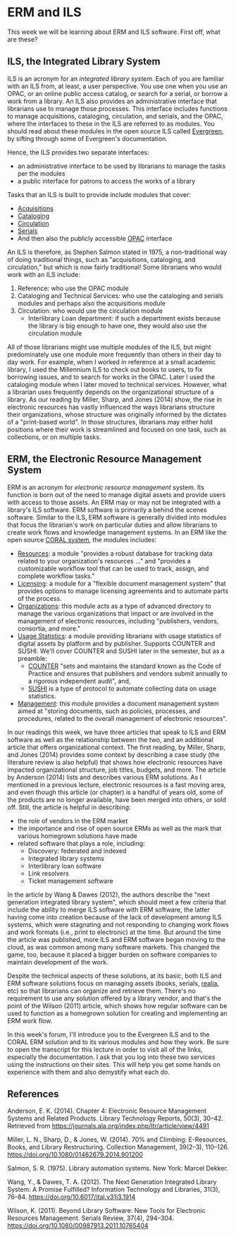 # ERM and ILS

This week we will be learning about ERM and ILS software. First off, what are
these? 

## ILS, the Integrated Library System

ILS is an acronym for an *integrated library system*. Each of you are familiar
with an ILS from, at least, a user perspective. You use one when you use an
OPAC, or an online public access catalog, or search for a serial, or borrow
a work from a library. An ILS also provides an administrative interface that
librarians use to manage those processes. This interface includes functions to
manage acquisitions, cataloging, circulation, and serials, and the OPAC, where
the interfaces to these in the ILS are referred to as modules. You should read
about these modules in the open source ILS called [Evergreen][9], by sifting
through some of Evergreen's documentation.

Hence, the ILS provides two separate interfaces:

* an administrative interface to be used by librarians to manage the tasks per
  the modules
* a public interface for patrons to access the works of a library

Tasks that an ILS is built to provide include modules that cover:

* [Acquisitions][10]
* [Cataloging][11]
* [Circulation][12]
* [Serials][13]
* And then also the publicly accessible [OPAC][14] interface

An ILS is therefore, as Stephen Salmon stated in 1975, a non-traditional way of
doing traditional things, such as "acquisitions, cataloging, and circulation,"
but which is now fairly traditional! Some librarians who would work with an ILS
include:

1. Reference: who use the OPAC module
2. Cataloging and Technical Services: who use the cataloging and serials
   modules and perhaps also the acquisitions module
3. Circulation: who would use the circulation module
    - Interlibrary Loan department: if such a department exists
      because the library is big enough to have one, they would also use the
      circulation module

All of those librarians might use multiple modules of the ILS, but might
predominately use one module more frequently than others in their day to day
work. For example, when I worked in reference at a small academic library,
I used the Millennium ILS to check out books to users, to fix borrowing issues,
and to search for works in the OPAC. Later I used the cataloging module when
I later moved to technical services. However, what a librarian uses frequently
depends on the organizational structure of a library. As our reading by Miller,
Sharp, and Jones (2014) show, the rise in electronic resources has vastly
influenced the ways librarians structure their organizations, whose structure
was originally informed by the dictates of a "print-based world". In those
structures, librarians may either hold positions where their work is
streamlined and focused on one task, such as collections, or on multiple tasks.

## ERM, the Electronic Resource Management System

ERM is an acronym for *electronic resource management* system. Its function is
born out of the need to manage digital assets and provide users with access to
those assets. An ERM may or may not be integrated with a library's ILS
software. ERM software is primarily a behind the scenes software. Similar to
the ILS, ERM software is generally divided into modules that focus the librarian's
work on particular duties and allow librarians to create work flows and
knowledge management systems. In an ERM like the open source [CORAL system][1],
the modules includes:

- [Resources][2]: a module "provides a robust database for tracking
  data related to your organization's resources ..." and "provides
  a customizable workflow tool that can be used to track, assign, and complete
  workflow tasks."
- [Licensing][3]: a module for a "flexible document management system"
  that provides options to manage licensing agreements and to automate parts of
  the process.
- [Organizations][4]: this module acts as a type of advanced directory to 
  manage the various organizations that impact or are involved in the
  management of electronic resources, including "publishers, vendors,
  consortia, and more."
- [Usage Statistics][5]: a module providing librarians with usage
  statistics of digital assets by platform and by publisher. Supports COUNTER
  and SUSHI. We'll cover COUNTER and SUSHI later in the semester, but as
  a preamble:
    - [COUNTER][6] "sets and maintains the standard known as the Code of
      Practice and ensures that publishers and vendors submit annually to
      a rigorous independent audit", and,
    - [SUSHI][7] is a type of protocol to automate collecting data on usage
      statistics.
- [Management][8]: this module provides a document management system aimed at
  "storing documents, such as policies, processes, and procedures, related to
  the overall management of electronic resources".

In our readings this week, we have three articles that speak to ILS and ERM
software as well as the relationship between the two, and an additional article
that offers organizational context. The first reading, by Miller, Sharp, and
Jones (2014) provides some context by describing a case study (the literature
review is also helpful) that shows how electronic resources have impacted
organizational structure, job titles, budgets, and more. The article by
Anderson (2014) lists and describes various ERM solutions. As I mentioned in
a previous lecture, electronic resources is a fast moving area, and even though
this article (or chapter) is a handful of years old, some of the products
are no longer available, have been merged into others, or sold off. Still, the
article is helpful in describing:

- the role of vendors in the ERM market
- the importance and rise of open source ERMs as well as the mark that
  various homegrown solutions have made
- related software that plays a role, including:
    - Discovery: federated and indexed
    - Integrated library systems
    - Interlibrary loan software
    - Link resolvers
    - Ticket management software

In the article by Wang & Dawes (2012), the authors describe the "next
generation integrated library system", which should meet a few criteria that
include the ability to merge ILS software with ERM software, the latter having
come into creation because of the lack of development among ILS systems, which
were stagnating and not responding to changing work flows and work formats
(i.e., print to electronic) at the time. But around the time the article
was published, more ILS and ERM software began moving to the cloud, as was
common among many software markets. This changed the game, too, because it
placed a bigger burden on software companies to maintain development of the
work.

Despite the technical aspects of these solutions, at its basic, both ILS and
ERM software solutions focus on managing assets (books, serials, [realia][15],
etc) so that librarians can organize and retrieve them. There's no requirement
to use any solution offered by a library vendor, and that's the point of the
Wilson (2011) article, which shows how regular software can be used to function
as a homegrown solution for creating and implementing an ERM work flow.

In this week's forum, I'll introduce you to the Evergreen ILS and to the CORAL
ERM solution and to its various modules and how they work. Be sure to open the
transcript for this lecture in order to visit all of the links, especially the
documentation. I ask that you log into these two services using the
instructions on their sites. This will help you get some hands on experience
with them and also demystify what each do.

## References

Anderson, E. K. (2014). Chapter 4: Electronic Resource Management
Systems and Related Products. Library Technology Reports, 50(3), 30–42.
Retrieved from https://journals.ala.org/index.php/ltr/article/view/4491

Miller, L. N., Sharp, D., & Jones, W. (2014). 70% and Climbing:
E-Resources, Books, and Library Restructuring. Collection Management,
39(2–3), 110–126. https://doi.org/10.1080/01462679.2014.901200

Salmon, S. R. (1975). Library automation systems. New York: Marcel
Dekker.

Wang, Y., & Dawes, T. A. (2012). The Next Generation Integrated Library
System: A Promise Fulfilled? Information Technology and Libraries,
31(3), 76–84. https://doi.org/10.6017/ital.v31i3.1914

Wilson, K. (2011). Beyond Library Software: New Tools for Electronic
Resources Management. Serials Review, 37(4), 294–304.
https://doi.org/10.1080/00987913.2011.10765404

[1]:http://coral-erm.org/modules/
[2]:http://coral-erm.org/resources/
[3]:http://coral-erm.org/licensing/
[4]:http://coral-erm.org/organizations/
[5]:http://coral-erm.org/usage-statistics/
[6]:https://www.projectcounter.org/about/counter-for-libraries/
[7]:https://www.niso.org/standards-committees/sushi
[8]:http://coral-erm.org/management/
[9]:http://docs.evergreen-ils.org/
[10]:http://docs.evergreen-ils.org/reorg/3.2/acquisitions/
[11]:http://docs.evergreen-ils.org/reorg/3.2/cataloging/
[12]:http://docs.evergreen-ils.org/reorg/3.2/circulation/
[13]:http://docs.evergreen-ils.org/reorg/3.2/serials/
[14]:http://docs.evergreen-ils.org/reorg/3.2/opac/
[15]:https://archives.yale.edu/subjects/33488
